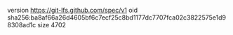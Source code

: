 version https://git-lfs.github.com/spec/v1
oid sha256:ba8af66a26d4605bf6c7ecf25c8bd1177dc7707fca02c3822575e1d98308ad1c
size 4702
